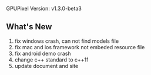 GPUPixel Version: v1.3.0-beta3
## What's New
 1. fix windows crash, can not find models file
 2. fix mac and ios framework not embeded resource file
 3. fix android demo crash
 4. change c++ standard to c++11
 5. update document and site